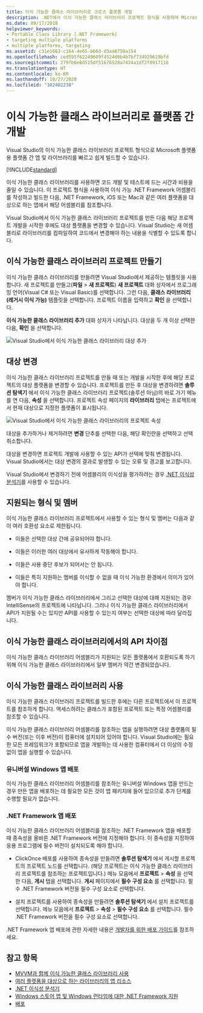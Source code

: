```yaml
---
title: 이식 가능한 클래스 라이브러리로 크로스 플랫폼 개발
description: .NET에서 이식 가능한 클래스 라이브러리 프로젝트 형식을 사용하여 Microsoft 플랫폼용 플랫폼 간 앱 및 라이브러리를 빠르고 쉽게 빌드합니다.
ms.date: 09/17/2018
helpviewer_keywords:
- Portable Class Library [.NET Framework]
- targeting multiple platforms
- multiple platforms, targeting
ms.assetid: c31e1663-c164-4e65-b66d-d3aa8750a154
ms.openlocfilehash: ced595f62249609f4524d0b4b7bf734929619bfd
ms.sourcegitcommit: 279fb6e8d515df51676528a7424a1df2f0917116
ms.translationtype: HT
ms.contentlocale: ko-KR
ms.lasthandoff: 10/27/2020
ms.locfileid: "102402238"
---
```

# <a name="cross-platform-development-with-the-portable-class-library"></a>이식 가능한 클래스 라이브러리로 플랫폼 간 개발

Visual Studio의 이식 가능한 클래스 라이브러리 프로젝트 형식으로 Microsoft 플랫폼용 플랫폼 간 앱 및 라이브러리를 빠르고 쉽게 빌드할 수 있습니다.

[!INCLUDE[standard](../../../includes/pcl-to-standard.md)]

이식 가능한 클래스 라이브러리를 사용하면 코드 개발 및 테스트에 드는 시간과 비용을 줄일 수 있습니다. 이 프로젝트 형식을 사용하여 이식 가능 .NET Framework 어셈블리를 작성하고 빌드한 다음, .NET Framework, iOS 또는 Mac과 같은 여러 플랫폼을 대상으로 하는 앱에서 해당 어셈블리를 참조합니다.

Visual Studio에서 이식 가능한 클래스 라이브러리 프로젝트를 만든 다음 해당 프로젝트 개발을 시작한 후에도 대상 플랫폼을 변경할 수 있습니다. Visual Studio는 새 어셈블리로 라이브러리를 컴파일하여 코드에서 변경해야 하는 내용을 식별할 수 있도록 합니다.

## <a name="create-a-portable-class-library-project"></a>이식 가능한 클래스 라이브러리 프로젝트 만들기

이식 가능한 클래스 라이브러리를 만들려면 Visual Studio에서 제공하는 템플릿을 사용합니다. 새 프로젝트를 만들고(**파일** > **새 프로젝트**) **새 프로젝트** 대화 상자에서 프로그래밍 언어(Visual C# 또는 Visual Basic)를 선택합니다. 그런 다음, **클래스 라이브러리(레거시 이식 가능)** 템플릿을 선택합니다. 프로젝트 이름을 입력하고 **확인** 을 선택합니다.

**이식 가능한 클래스 라이브러리 추가** 대화 상자가 나타납니다. 대상을 두 개 이상 선택한 다음, **확인** 을 선택합니다.

![Visual Studio에서 이식 가능한 클래스 라이브러리 대상 추가](media/add-portable-class-library.png)

## <a name="change-targets"></a>대상 변경

이식 가능한 클래스 라이브러리 프로젝트를 만들 때 또는 개발을 시작한 후에 해당 프로젝트의 대상 플랫폼을 변경할 수 있습니다. 프로젝트를 만든 후 대상을 변경하려면 **솔루션 탐색기** 에서 이식 가능한 클래스 라이브러리 프로젝트(솔루션 아님)의 바로 가기 메뉴를 연 다음, **속성** 을 선택합니다. 프로젝트 속성 페이지의 **라이브러리** 탭에는 프로젝트에서 현재 대상으로 지정한 플랫폼이 표시됩니다.

![Visual Studio에서 이식 가능한 클래스 라이브러리의 프로젝트 속성](media/pcl-project-properties.png)

대상을 추가하거나 제거하려면 **변경** 단추를 선택한 다음, 해당 확인란을 선택하고 선택 취소합니다.

대상을 변경하면 프로젝트 개발에 사용할 수 있는 API가 선택에 맞춰 변경됩니다. Visual Studio에서는 대상 변경의 결과로 발생할 수 있는 오류 및 경고를 보고합니다.

Visual Studio에서 변경하기 전에 어셈블리의 이식성을 평가하려는 경우 [.NET 이식성 분석기](https://marketplace.visualstudio.com/items?itemName=ConnieYau.NETPortabilityAnalyzer)를 사용할 수 있습니다.

## <a name="supported-types-and-members"></a>지원되는 형식 및 멤버

이식 가능한 클래스 라이브러리 프로젝트에서 사용할 수 있는 형식 및 멤버는 다음과 같이 여러 호환성 요소로 제한됩니다.

- 이들은 선택한 대상 간에 공유되어야 합니다.

- 이들은 이러한 여러 대상에서 유사하게 작동해야 합니다.

- 이들은 사용 중단 후보가 되어서는 안 됩니다.

- 이들은 특히 지원하는 멤버를 이식할 수 없을 때 이식 가능한 환경에서 의미가 있어야 합니다.

멤버가 이식 가능한 클래스 라이브러리에서 그리고 선택한 대상에 대해 지원되는 경우 IntelliSense의 프로젝트에 나타납니다. 그러나 이식 가능한 클래스 라이브러리에서 API가 지원될 수는 있지만 API를 사용할 수 있는지 여부는 선택한 대상에 따라 달라집니다.

## <a name="api-differences-in-the-portable-class-library"></a>이식 가능한 클래스 라이브러리에서의 API 차이점

이식 가능한 클래스 라이브러리 어셈블리가 지원되는 모든 플랫폼에서 호환되도록 하기 위해 이식 가능한 클래스 라이브러리에서 일부 멤버가 약간 변경되었습니다.

## <a name="use-the-portable-class-library"></a>이식 가능한 클래스 라이브러리 사용

이식 가능한 클래스 라이브러리 프로젝트를 빌드한 후에는 다른 프로젝트에서 이 프로젝트를 참조하게 합니다. 액세스하려는 클래스가 포함된 프로젝트 또는 특정 어셈블리를 참조할 수 있습니다.

이식 가능한 클래스 라이브러리 어셈블리를 참조하는 앱을 실행하려면 대상 플랫폼의 필수 버전(또는 이후 버전)이 컴퓨터에 설치되어 있어야 합니다. Visual Studio에는 필요한 모든 프레임워크가 포함되므로 앱을 개발하는 데 사용한 컴퓨터에서 더 이상의 수정 없이 앱을 실행할 수 있습니다.

### <a name="deploy-a-universal-windows-app"></a>유니버설 Windows 앱 배포

이식 가능한 클래스 라이브러리 어셈블리를 참조하는 유니버설 Windows 앱을 만드는 경우 만든 앱을 배포하는 데 필요한 모든 것이 앱 패키지에 들어 있으므로 추가 단계를 수행할 필요가 없습니다.

### <a name="deploy-a-net-framework-app"></a>.NET Framework 앱 배포

이식 가능한 클래스 라이브러리 어셈블리를 참조하는 .NET Framework 앱을 배포할 때 종속성을 올바른 .NET Framework 버전에 지정해야 합니다. 이 종속성을 지정하여 응용 프로그램에 필수 버전이 설치되도록 해야 합니다.

- ClickOnce 배포를 사용하여 종속성을 만들려면 **솔루션 탐색기** 에서 게시할 프로젝트의 프로젝트 노드를 선택합니다. (해당 프로젝트는 이식 가능한 클래스 라이브러리 프로젝트를 참조하는 프로젝트입니다.) 메뉴 모음에서 **프로젝트** > **속성** 을 선택한 다음, **게시** 탭을 선택합니다. **게시** 페이지에서 **필수 구성 요소** 를 선택합니다. 필수 .NET Framework 버전을 필수 구성 요소로 선택합니다.

- 설치 프로젝트를 사용하여 종속성을 만들려면 **솔루션 탐색기** 에서 설치 프로젝트를 선택합니다. 메뉴 모음에서 **프로젝트** > **속성** > **필수 구성 요소** 를 선택합니다. 필수 .NET Framework 버전을 필수 구성 요소로 선택합니다.

.NET Framework 앱 배포에 관한 자세한 내용은 [개발자를 위한 배포 가이드](../../framework/deployment/deployment-guide-for-developers.md)를 참조하세요.

## <a name="see-also"></a>참고 항목

- [MVVM과 함께 이식 가능한 클래스 라이브러리 사용](using-portable-class-library-with-model-view-view-model.md)
- [여러 플랫폼을 대상으로 하는 라이브러리의 앱 리소스](app-resources-for-libraries-that-target-multiple-platforms.md)
- [.NET 이식성 분석기](https://marketplace.visualstudio.com/items?itemName=ConnieYau.NETPortabilityAnalyzer)
- [Windows 스토어 앱 및 Windows 런타임에 대한 .NET Framework 지원](support-for-windows-store-apps-and-windows-runtime.md)
- [배포](../../framework/deployment/net-framework-applications.md)
